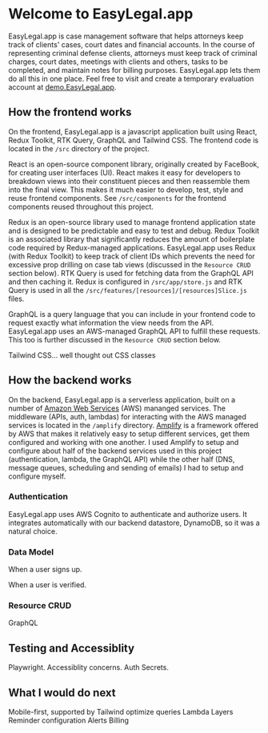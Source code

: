 # Welcome to EasyLegal.app

EasyLegal.app is case management software that helps attorneys keep track of clients' cases, court dates and financial accounts. In the course of representing criminal defense clients, attorneys must keep track of criminal charges, court dates, meetings with clients and others, tasks to be completed, and maintain notes for billing purposes.  EasyLegal.app lets them do all this in one place. Feel free to visit and create a temporary evaluation account at [demo.EasyLegal.app](https://demo.easylegal.app).


## How the frontend works
On the frontend, EasyLegal.app is a javascript application built using React, Redux Toolkit, RTK Query, GraphQL and Tailwind CSS. The frontend code is located in the `/src` directory of the project.

React is an open-source component library, originally created by FaceBook, for creating user interfaces (UI). React makes it easy for developers to breakdown views into their constituent pieces and then reassemble them into the final view. This makes it much easier to develop, test, style and reuse frontend components. See `/src/components` for the frontend components reused throughout this project.

Redux is an open-source library used to manage frontend application state and is designed to be predictable and easy to test and debug. Redux Toolkit is an associated library that significantly reduces the amount of boilerplate code required by Redux-managed applications. EasyLegal.app uses Redux (with Redux Toolkit) to keep track of client IDs which prevents the need for excessive prop drilling on case tab views (discussed in the `Resource CRUD` section below). RTK Query is used for fetching data from the GraphQL API and then caching it. Redux is configured in `/src/app/store.js` and RTK Query is used in all the `/src/features/[resources]/[resources]Slice.js` files.

GraphQL is a query language that you can include in your frontend code to request exactly what information the view needs from the API. EasyLegal.app uses an AWS-managed GraphQL API to fulfill these requests. This too is further discussed in the `Resource CRUD` section below.

Tailwind CSS... well thought out CSS classes

## How the backend works
On the backend, EasyLegal.app is a serverless application, built on a number of [Amazon Web Services](https://aws.amazon.com/) (AWS) mananged services. The middleware (APIs, auth, lambdas) for interacting with the AWS managed services is located in the `/amplify` directory. [Amplify](https://aws.amazon.com/amplify/) is a framework offered by AWS that makes it relatively easy to setup different services, get them configured and working with one another. I used Amplify to setup and configure about half of the backend services used in this project (authentication, lambda, the GraphQL API) while the other half (DNS, message queues, scheduling and sending of emails) I had to setup and configure myself.

### Authentication
EasyLegal.app uses AWS Cognito to authenticate and authorize users. It integrates automatically with our backend datastore, DynamoDB, so it was a natural choice.

### Data Model
When a user signs up.

When a user is verified.

### Resource CRUD
GraphQL

## Testing and Accessiblity
Playwright. Accessiblity concerns.
Auth Secrets.


## What I would do next
Mobile-first, supported by Tailwind
optimize queries
Lambda Layers
Reminder configuration
Alerts
Billing